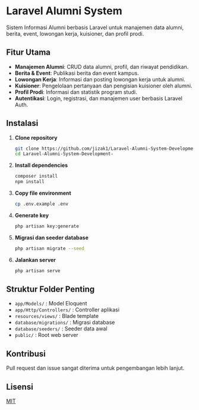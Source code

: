 # Laravel Alumni System

Sistem Informasi Alumni berbasis Laravel untuk manajemen data alumni, berita, event, lowongan kerja, kuisioner, dan profil prodi.

## Fitur Utama
- **Manajemen Alumni**: CRUD data alumni, profil, dan riwayat pendidikan.
- **Berita & Event**: Publikasi berita dan event kampus.
- **Lowongan Kerja**: Informasi dan posting lowongan kerja untuk alumni.
- **Kuisioner**: Pengelolaan pertanyaan dan pengisian kuisioner oleh alumni.
- **Profil Prodi**: Informasi dan statistik program studi.
- **Autentikasi**: Login, registrasi, dan manajemen user berbasis Laravel Auth.

## Instalasi
1. **Clone repository**
   ```bash
   git clone https://github.com/jizak1/Laravel-Alumni-System-Development-.git
   cd Laravel-Alumni-System-Development-
   ```
2. **Install dependencies**
   ```bash
   composer install
   npm install
   ```
3. **Copy file environment**
   ```bash
   cp .env.example .env
   ```
4. **Generate key**
   ```bash
   php artisan key:generate
   ```
5. **Migrasi dan seeder database**
   ```bash
   php artisan migrate --seed
   ```
6. **Jalankan server**
   ```bash
   php artisan serve
   ```

## Struktur Folder Penting
- `app/Models/` : Model Eloquent
- `app/Http/Controllers/` : Controller aplikasi
- `resources/views/` : Blade template
- `database/migrations/` : Migrasi database
- `database/seeders/` : Seeder data awal
- `public/` : Root web server

## Kontribusi
Pull request dan issue sangat diterima untuk pengembangan lebih lanjut.

## Lisensi
[MIT](LICENSE)
